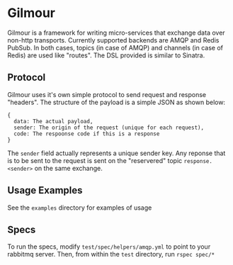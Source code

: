 # Gilmour

Gilmour is a framework for writing micro-services that exchange data over
non-http transports. Currently supported backends are AMQP and Redis PubSub.
In both cases, topics (in case of AMQP) and channels (in case of Redis) are
used like "routes".
The DSL provided is similar to Sinatra.

## Protocol

Gilmour uses it's own simple protocol to send request and response "headers".
The structure of the payload is a simple JSON as shown below:

    {
	  data: The actual payload,
	  sender: The origin of the request (unique for each request),
	  code: The respoonse code if this is a response
    }

The `sender` field actually represents a unique sender key. Any reponse that
is to be sent to the request is sent on the "reservered" topic
`response.<sender>` on the same exchange.

## Usage Examples

See the `examples` directory for examples of usage

## Specs

To run the specs, modify `test/spec/helpers/amqp.yml` to point to your rabbitmq server.
Then, from within the `test` directory, run `rspec spec/*`

